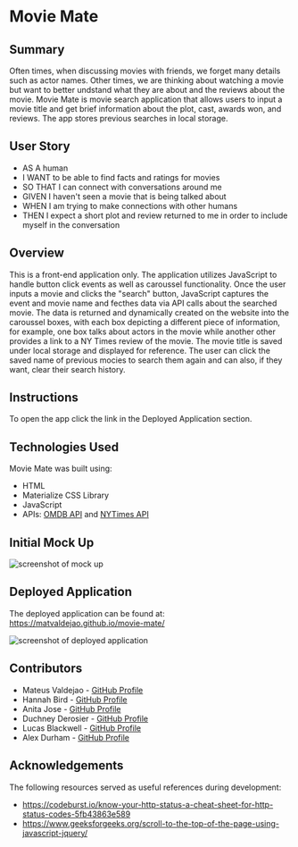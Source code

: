 # Movie Mate

## Summary

Often times, when discussing movies with friends, we forget many details such as actor names. Other times, we are thinking about watching a movie but want to better undstand what they are about and the reviews about the movie. Movie Mate is movie search application that allows users to input a movie title and get brief information about the plot, cast, awards won, and reviews. The app stores previous searches in local storage. 

## User Story

* AS A human
* I WANT to be able to find facts and ratings for movies
* SO THAT I can connect with conversations around me
* GIVEN I haven't seen a movie that is being talked about
* WHEN I am trying to make connections with other humans
* THEN I expect a short plot and review returned to me in order to include myself in the conversation

## Overview

This is a front-end application only. The application utilizes JavaScript to handle button click events as well as caroussel functionality. Once the user inputs a movie and clicks the "search" button, JavaScript captures the event and movie name and fecthes data via API calls about the searched movie. The data is returned and dynamically created on the website into the caroussel boxes, with each box depicting a different piece of information, for example, one box talks about actors in the movie while another other provides a link to a NY Times review of the movie. The movie title is saved under local storage and displayed for reference. The user can click the saved name of previous mocies to search them again and can also, if they want, clear their search history. 

## Instructions

To open the app click the link in the Deployed Application section. 

## Technologies Used

Movie Mate was built using:
* HTML
* Materialize CSS Library
* JavaScript
* APIs: [OMDB API](https://www.omdbapi.com/) and [NYTimes API](https://developer.nytimes.com/apis)

## Initial Mock Up

![screenshot of mock up](https://user-images.githubusercontent.com/106041115/179863653-7b051d38-11c7-473b-835b-2541d528bac3.png)

## Deployed Application

The deployed application can be found at: https://matvaldejao.github.io/movie-mate/

![screenshot of deployed application](./assets/images/final-screenshot.png)

## Contributors

* Mateus Valdejao - [GitHub Profile](https://github.com/MatValdejao)
* Hannah Bird - [GitHub Profile](https://github.com/Hannahbird)
* Anita Jose - [GitHub Profile](https://github.com/anitajose1)
* Duchney Derosier - [GitHub Profile](https://github.com/d2-dro)
* Lucas Blackwell - [GitHub Profile](https://github.com/Blackwell101)
* Alex Durham - [GitHub Profile](https://github.com/Alex-Durham)

## Acknowledgements

The following resources served as useful references during development:
* https://codeburst.io/know-your-http-status-a-cheat-sheet-for-http-status-codes-5fb43863e589
* https://www.geeksforgeeks.org/scroll-to-the-top-of-the-page-using-javascript-jquery/
